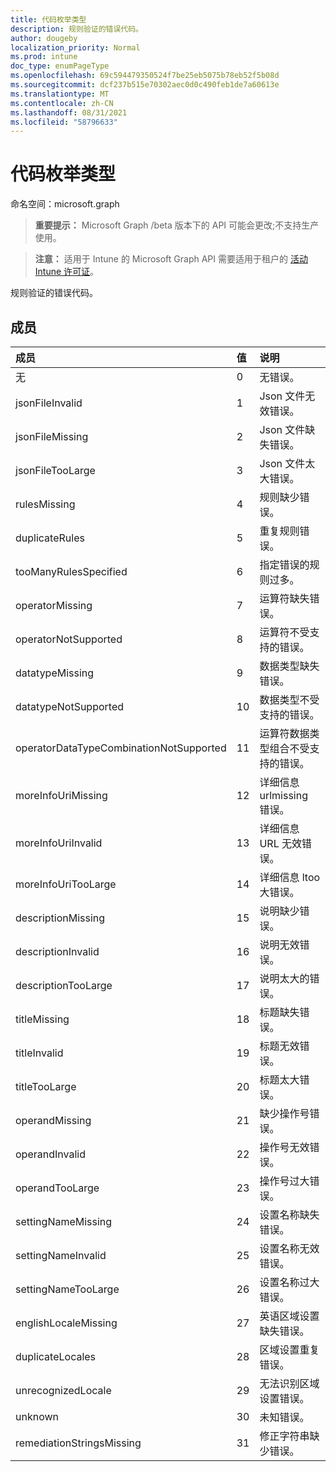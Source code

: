```yaml
---
title: 代码枚举类型
description: 规则验证的错误代码。
author: dougeby
localization_priority: Normal
ms.prod: intune
doc_type: enumPageType
ms.openlocfilehash: 69c594479350524f7be25eb5075b78eb52f5b08d
ms.sourcegitcommit: dcf237b515e70302aec0d0c490feb1de7a60613e
ms.translationtype: MT
ms.contentlocale: zh-CN
ms.lasthandoff: 08/31/2021
ms.locfileid: "58796633"
---
```

# <a name="code-enum-type"></a>代码枚举类型

命名空间：microsoft.graph

> **重要提示：** Microsoft Graph /beta 版本下的 API 可能会更改;不支持生产使用。

> **注意：** 适用于 Intune 的 Microsoft Graph API 需要适用于租户的 [活动 Intune 许可证](https://go.microsoft.com/fwlink/?linkid=839381)。

规则验证的错误代码。

## <a name="members"></a>成员
|成员|值|说明|
|:---|:---|:---|
|无|0|无错误。|
|jsonFileInvalid|1|Json 文件无效错误。|
|jsonFileMissing|2|Json 文件缺失错误。|
|jsonFileTooLarge|3|Json 文件太大错误。|
|rulesMissing|4 |规则缺少错误。|
|duplicateRules|5 |重复规则错误。|
|tooManyRulesSpecified|6 |指定错误的规则过多。|
|operatorMissing|7 |运算符缺失错误。|
|operatorNotSupported|8 |运算符不受支持的错误。|
|datatypeMissing|9 |数据类型缺失错误。|
|datatypeNotSupported|10 |数据类型不受支持的错误。|
|operatorDataTypeCombinationNotSupported|11 |运算符数据类型组合不受支持的错误。|
|moreInfoUriMissing|12 |详细信息 urlmissing 错误。|
|moreInfoUriInvalid|13|详细信息 URL 无效错误。|
|moreInfoUriTooLarge|14 |详细信息 ltoo 大错误。|
|descriptionMissing|15 |说明缺少错误。|
|descriptionInvalid|16 |说明无效错误。|
|descriptionTooLarge|17 |说明太大的错误。|
|titleMissing|18 |标题缺失错误。|
|titleInvalid|19|标题无效错误。|
|titleTooLarge|20|标题太大错误。|
|operandMissing| 21|缺少操作号错误。|
|operandInvalid|22|操作号无效错误。|
|operandTooLarge|23|操作号过大错误。|
|settingNameMissing|24|设置名称缺失错误。|
|settingNameInvalid|25|设置名称无效错误。|
|settingNameTooLarge|26|设置名称过大错误。|
|englishLocaleMissing|27|英语区域设置缺失错误。|
|duplicateLocales|28|区域设置重复错误。|
|unrecognizedLocale|29|无法识别区域设置错误。|
|unknown|30|未知错误。|
|remediationStringsMissing|31|修正字符串缺少错误。|




